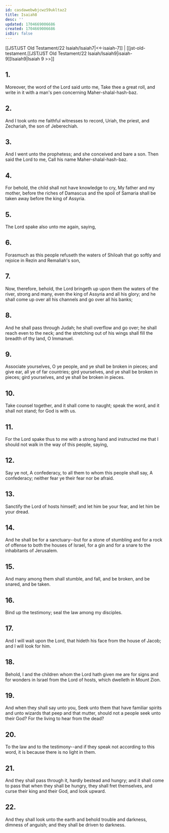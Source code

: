 ```yaml
---
id: casdawebwbjcwz59ukltaz2
title: Isaiah8
desc: ''
updated: 1704669006686
created: 1704669006686
isDir: false
---
```

[[JST/JST Old Testament/22 Isaiah/Isaiah7|<<-isaiah-7]] | [[jst-old-testament.[[JST/JST Old Testament/22 Isaiah/Isaiah9|isaiah-9]]Isaiah9|Isaiah 9 >>]]
## 1.
Moreover, the word of the Lord said unto me, Take thee a great roll, and write in it with a man\'s pen concerning Maher-shalal-hash-baz.
## 2.
And I took unto me faithful witnesses to record, Uriah, the priest, and Zechariah, the son of Jeberechiah.
## 3.
And I went unto the prophetess; and she conceived and bare a son. Then said the Lord to me, Call his name Maher-shalal-hash-baz.
## 4.
For behold, the child shall not have knowledge to cry, My father and my mother, before the riches of Damascus and the spoil of Samaria shall be taken away before the king of Assyria.
## 5.
The Lord spake also unto me again, saying,
## 6.
Forasmuch as this people refuseth the waters of Shiloah that go softly and rejoice in Rezin and Remaliah\'s son,
## 7.
Now, therefore, behold, the Lord bringeth up upon them the waters of the river, strong and many, even the king of Assyria and all his glory; and he shall come up over all his channels and go over all his banks;
## 8.
And he shall pass through Judah; he shall overflow and go over; he shall reach even to the neck; and the stretching out of his wings shall fill the breadth of thy land, O Immanuel.
## 9.
Associate yourselves, O ye people, and ye shall be broken in pieces; and give ear, all ye of far countries; gird yourselves, and ye shall be broken in pieces; gird yourselves, and ye shall be broken in pieces.
## 10.
Take counsel together, and it shall come to naught; speak the word, and it shall not stand; for God is with us.
## 11.
For the Lord spake thus to me with a strong hand and instructed me that I should not walk in the way of this people, saying,
## 12.
Say ye not, A confederacy, to all them to whom this people shall say, A confederacy; neither fear ye their fear nor be afraid.
## 13.
Sanctify the Lord of hosts himself; and let him be your fear, and let him be your dread.
## 14.
And he shall be for a sanctuary\--but for a stone of stumbling and for a rock of offense to both the houses of Israel, for a gin and for a snare to the inhabitants of Jerusalem.
## 15.
And many among them shall stumble, and fall, and be broken, and be snared, and be taken.
## 16.
Bind up the testimony; seal the law among my disciples.
## 17.
And I will wait upon the Lord, that hideth his face from the house of Jacob; and I will look for him.
## 18.
Behold, I and the children whom the Lord hath given me are for signs and for wonders in Israel from the Lord of hosts, which dwelleth in Mount Zion.
## 19.
And when they shall say unto you, Seek unto them that have familiar spirits and unto wizards that peep and that mutter, should not a people seek unto their God? For the living to hear from the dead?
## 20.
To the law and to the testimony\--and if they speak not according to this word, it is because there is no light in them.
## 21.
And they shall pass through it, hardly bestead and hungry; and it shall come to pass that when they shall be hungry, they shall fret themselves, and curse their king and their God, and look upward.
## 22.
And they shall look unto the earth and behold trouble and darkness, dimness of anguish; and they shall be driven to darkness.

